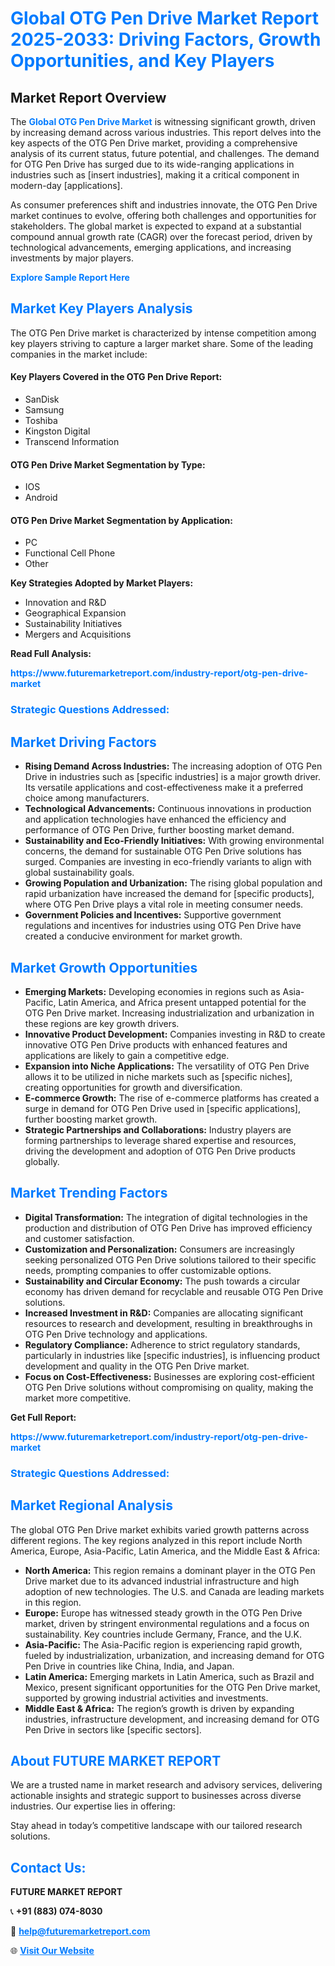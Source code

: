 <h1 style="color: #007BFF;">Global OTG Pen Drive Market Report 2025-2033: Driving Factors, Growth Opportunities, and Key Players</h1>

<section id="overview">
<h2>Market Report Overview</h2>
<p>The <a href="https://www.futuremarketreport.com/industry-report/otg-pen-drive-market" style="color: #007BFF; text-decoration: none;"><strong>Global OTG Pen Drive Market</strong></a> is witnessing significant growth, driven by increasing demand across various industries. This report delves into the key aspects of the OTG Pen Drive market, providing a comprehensive analysis of its current status, future potential, and challenges. The demand for OTG Pen Drive has surged due to its wide-ranging applications in industries such as [insert industries], making it a critical component in modern-day [applications].</p>
<p>As consumer preferences shift and industries innovate, the OTG Pen Drive market continues to evolve, offering both challenges and opportunities for stakeholders. The global market is expected to expand at a substantial compound annual growth rate (CAGR) over the forecast period, driven by technological advancements, emerging applications, and increasing investments by major players.</p>
</section>

<section id="overview">
<p><a href="https://www.futuremarketreport.com/request-sample/reportId=86164" style="color: #007BFF; text-decoration: none;"><strong>Explore Sample Report Here</strong></a></p>
</section>

<section id="key-players">
<h2 style="color: #007BFF;">Market Key Players Analysis</h2>
<p>The OTG Pen Drive market is characterized by intense competition among key players striving to capture a larger market share. Some of the leading companies in the market include:</p>
<h4>Key Players Covered in the OTG Pen Drive Report:</h4>
<ul><li>SanDisk</li><li>Samsung</li><li>Toshiba</li><li>Kingston Digital</li><li>Transcend Information</li></ul>
<h4>OTG Pen Drive Market Segmentation by Type:</h4>
<ul><li>IOS</li><li>Android</li></ul>

<h4>OTG Pen Drive Market Segmentation by Application:</h4>
<ul><li>PC</li><li>Functional Cell Phone</li><li>Other</li></ul>
<p><strong>Key Strategies Adopted by Market Players:</strong></p>
<ul>
<li>Innovation and R&D</li>
<li>Geographical Expansion</li>
<li>Sustainability Initiatives</li>
<li>Mergers and Acquisitions</li>
</ul>
</section>

<section>
<p><strong>Read Full Analysis: </strong></p><a href="https://www.futuremarketreport.com/industry-report/otg-pen-drive-market" style="color: #007BFF; text-decoration: none;"><strong>https://www.futuremarketreport.com/industry-report/otg-pen-drive-market</strong></a>
<h3 style="color: #007BFF;">Strategic Questions Addressed:</h3>
</section>

<section id="driving-factors">
<h2 style="color: #007BFF;">Market Driving Factors</h2>
<ul>
<li><strong>Rising Demand Across Industries:</strong> The increasing adoption of OTG Pen Drive in industries such as [specific industries] is a major growth driver. Its versatile applications and cost-effectiveness make it a preferred choice among manufacturers.</li>
<li><strong>Technological Advancements:</strong> Continuous innovations in production and application technologies have enhanced the efficiency and performance of OTG Pen Drive, further boosting market demand.</li>
<li><strong>Sustainability and Eco-Friendly Initiatives:</strong> With growing environmental concerns, the demand for sustainable OTG Pen Drive solutions has surged. Companies are investing in eco-friendly variants to align with global sustainability goals.</li>
<li><strong>Growing Population and Urbanization:</strong> The rising global population and rapid urbanization have increased the demand for [specific products], where OTG Pen Drive plays a vital role in meeting consumer needs.</li>
<li><strong>Government Policies and Incentives:</strong> Supportive government regulations and incentives for industries using OTG Pen Drive have created a conducive environment for market growth.</li>
</ul>
</section>

<section id="growth-opportunities">
<h2 style="color: #007BFF;">Market Growth Opportunities</h2>
<ul>
<li><strong>Emerging Markets:</strong> Developing economies in regions such as Asia-Pacific, Latin America, and Africa present untapped potential for the OTG Pen Drive market. Increasing industrialization and urbanization in these regions are key growth drivers.</li>
<li><strong>Innovative Product Development:</strong> Companies investing in R&D to create innovative OTG Pen Drive products with enhanced features and applications are likely to gain a competitive edge.</li>
<li><strong>Expansion into Niche Applications:</strong> The versatility of OTG Pen Drive allows it to be utilized in niche markets such as [specific niches], creating opportunities for growth and diversification.</li>
<li><strong>E-commerce Growth:</strong> The rise of e-commerce platforms has created a surge in demand for OTG Pen Drive used in [specific applications], further boosting market growth.</li>
<li><strong>Strategic Partnerships and Collaborations:</strong> Industry players are forming partnerships to leverage shared expertise and resources, driving the development and adoption of OTG Pen Drive products globally.</li>
</ul>
</section>

<section id="trending-factors">
<h2 style="color: #007BFF;">Market Trending Factors</h2>
<ul>
<li><strong>Digital Transformation:</strong> The integration of digital technologies in the production and distribution of OTG Pen Drive has improved efficiency and customer satisfaction.</li>
<li><strong>Customization and Personalization:</strong> Consumers are increasingly seeking personalized OTG Pen Drive solutions tailored to their specific needs, prompting companies to offer customizable options.</li>
<li><strong>Sustainability and Circular Economy:</strong> The push towards a circular economy has driven demand for recyclable and reusable OTG Pen Drive solutions.</li>
<li><strong>Increased Investment in R&D:</strong> Companies are allocating significant resources to research and development, resulting in breakthroughs in OTG Pen Drive technology and applications.</li>
<li><strong>Regulatory Compliance:</strong> Adherence to strict regulatory standards, particularly in industries like [specific industries], is influencing product development and quality in the OTG Pen Drive market.</li>
<li><strong>Focus on Cost-Effectiveness:</strong> Businesses are exploring cost-efficient OTG Pen Drive solutions without compromising on quality, making the market more competitive.</li>
</ul>
</section>

<section>
<p><strong>Get Full Report: </strong></p><a href="https://www.futuremarketreport.com/industry-report/otg-pen-drive-market" style="color: #007BFF; text-decoration: none;"><strong>https://www.futuremarketreport.com/industry-report/otg-pen-drive-market</strong></a>
<h3 style="color: #007BFF;">Strategic Questions Addressed:</h3>
</section>


<section id="regional-analysis">
<h2 style="color: #007BFF;">Market Regional Analysis</h2>
<p>The global OTG Pen Drive market exhibits varied growth patterns across different regions. The key regions analyzed in this report include North America, Europe, Asia-Pacific, Latin America, and the Middle East & Africa:</p>
<ul>
<li><strong>North America:</strong> This region remains a dominant player in the OTG Pen Drive market due to its advanced industrial infrastructure and high adoption of new technologies. The U.S. and Canada are leading markets in this region.</li>
<li><strong>Europe:</strong> Europe has witnessed steady growth in the OTG Pen Drive market, driven by stringent environmental regulations and a focus on sustainability. Key countries include Germany, France, and the U.K.</li>
<li><strong>Asia-Pacific:</strong> The Asia-Pacific region is experiencing rapid growth, fueled by industrialization, urbanization, and increasing demand for OTG Pen Drive in countries like China, India, and Japan.</li>
<li><strong>Latin America:</strong> Emerging markets in Latin America, such as Brazil and Mexico, present significant opportunities for the OTG Pen Drive market, supported by growing industrial activities and investments.</li>
<li><strong>Middle East & Africa:</strong> The region’s growth is driven by expanding industries, infrastructure development, and increasing demand for OTG Pen Drive in sectors like [specific sectors].</li>
</ul>
</section>

<footer>
<h2 style="color: #007BFF;">About FUTURE MARKET REPORT</h2>
<p>We are a trusted name in market research and advisory services, delivering actionable insights and strategic support to businesses across diverse industries. Our expertise lies in offering:</p>

<p>Stay ahead in today’s competitive landscape with our tailored research solutions.</p>

<h2 style="color: #007BFF;">Contact Us:</h2>
<p><strong>FUTURE MARKET REPORT</strong></p>
<p>📞 <strong>+91 (883) 074-8030</strong></p>
<p>📧 <strong><a href="mailto:help@futuremarketreport.com" style="color: #007BFF;">help@futuremarketreport.com</a></strong></p>
<p>🌐 <strong><a href="https://www.futuremarketreport.com/" style="color: #007BFF;">Visit Our Website</a></strong></p>
</footer>